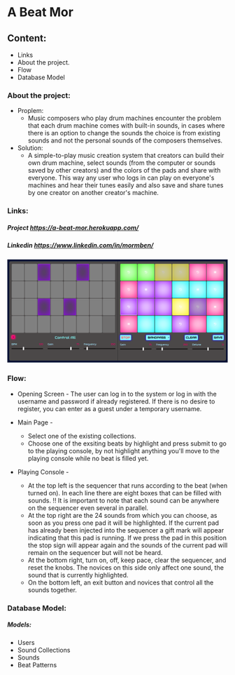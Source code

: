 # A Beat Mor

## Content:
- Links
- About the project.
- Flow
- Database Model

### About the project:
- Proplem:
    * Music composers who play drum machines encounter the problem that each drum machine comes with built-in sounds, in cases where there is an option to change the sounds the choice is from existing sounds and not the personal sounds of the composers themselves.
- Solution:
     * A simple-to-play music creation system that creators can build their own drum machine, select sounds (from the computer or sounds saved by other creators) and the colors of the pads and share with everyone. This way any user who logs in can play on everyone's machines and hear their tunes easily and also save and share tunes by one creator on another creator's machine.

### Links: 
##### Project https://a-beat-mor.herokuapp.com/
##### Linkedin https://www.linkedin.com/in/mormben/
![alt text](playmode.png?raw=true "Optional Title")

### Flow:

- Opening Screen - The user can log in to the system or log in with the username and password if already registered. If there is no desire to register, you can enter as a guest under a temporary username.


- Main Page - 
    - Select one of the existing collections.
    - Choose one of the exsiting beats by highlight and press submit to go to the playing console, by not highlight anything you'll move to the playing console while no beat is filled yet.
- Playing Console - 
    - At the top left is the sequencer that runs according to the beat (when turned on). In each line there are eight boxes that can be filled with sounds.
!! It is important to note that each sound can be anywhere on the sequencer even several in parallel.
    -  At the top right are the 24 sounds from which you can choose, as soon as you press one pad it will be highlighted. If the current pad has already been injected into the sequencer a gift mark will appear indicating that this pad is running. If we press the pad in this position the stop sign will appear again and the sounds of the current pad will remain on the sequencer but will not be heard.
    - At the bottom right, turn on, off, keep pace, clear the sequencer, and reset the knobs. The novices on this side only affect one sound, the sound that is currently highlighted.
    - On the bottom left, an exit button and novices that control all the sounds together.

### Database Model:
##### Models:
- Users
- Sound Collections
- Sounds
- Beat Patterns